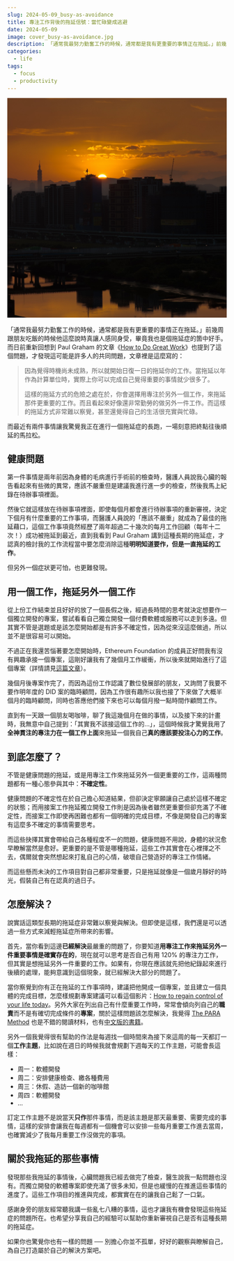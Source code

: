 ```yaml
---
slug: 2024-05-09_busy-as-avoidance
title: 專注工作背後的拖延信號：當忙碌變成逃避
date: 2024-05-09
image: cover_busy-as-avoidance.jpg
description: 「通常我最努力勤奮工作的時候，通常都是我有更重要的事情正在拖延。」前幾周跟一個朋友吃飯的時候他這麼說時真讓人感同身受，畢竟我也是個拖延症的箇中好手。而日前重新回想到 Paul Graham 的文章《How to Do Great Work》也提到了這個問題，才發現這可能是許多人的共同問題。
categories:
  - life
tags:
  - focus
  - productivity
---
```


![cover](./cover_busy-as-avoidance.jpg)

「通常我最努力勤奮工作的時候，通常都是我有更重要的事情正在拖延。」前幾周跟朋友吃飯的時候他這麼說時真讓人感同身受，畢竟我也是個拖延症的箇中好手。而日前重新回想到 Paul Graham 的文章《[How to Do Great Work](https://paulgraham.com/greatwork.html)》也提到了這個問題，才發現這可能是許多人的共同問題，文章裡是這麼寫的：

> 因為覺得時機尚未成熟，所以就開始日復一日的拖延你的工作。當拖延以年作為計算單位時，實際上你可以完成自己覺得重要的事情就少很多了。
>
> 這樣的拖延方式的危險之處在於，你會選擇用專注於另外一個工作，來拖延那件更重要的工作。而且看起來好像還非常勤勞的做另外一件工作。而這樣的拖延方式非常難以察覺，甚至還覺得自己的生活很充實與忙碌。

而最近有兩件事情讓我驚覺我正在進行一個拖延症的長跑，一場刻意把終點往後順延的馬拉松。

## 健康問題
第一件事情是兩年前因為身體的毛病進行手術前的檢查時，醫護人員說我心臟的報告看起來有些微的異常，應該不嚴重但是建議我進行進一步的檢查，然後我馬上紀錄在待辦事項裡面。

然後它就這樣放在待辦事項裡面，即使每個月都會進行待辦事項的重新審視，決定下個月有什麼重要的工作事項，而醫護人員說的「應該不嚴重」就成為了最佳的拖延藉口，這個工作事項竟然經歷了兩年超過二十幾次的每月工作回顧（每年十二次！）成功被拖延到最近，直到我看到 Paul Graham 講到這種長期的拖延症，才認真的檢討我的工作流程當中要怎麼消除這種**明明知道要作，但是一直拖延的工作**。

但另外一個症狀更可怕，也更難發現。
## 用一個工作，拖延另外一個工作
從上份工作結束並且好好的放了一個長假之後，經過長時間的思考就決定想要作一個獨立開發的專案，嘗試看看自己獨立開發一個付費軟體或服務可以走到多遠。但其實不管是選題或是該怎麼開始都是有許多不確定性，因為從來沒這麼做過，所以並不是很容易可以開始。

不過正在我還苦惱著要怎麼開始時，Ethereum Foundation 的成員正好問我有沒有興趣承接一個專案，這剛好讓我有了幾個月工作緩衝，所以後來就開始進行了這個專案（詳情請見[這篇文章](https://yurenju.blog/posts/2024-02-04_taiwan-digital-id-privacy-first/)）。

幾個月後專案作完了，而因為這份工作認識了數位發展部的朋友，又詢問了我要不要作明年度的 DID 案的臨時顧問，因為工作很有趣所以我也接了下來做了大概半個月的臨時顧問，同時也答應他們接下來也可以每個月撥一點時間作顧問工作。

直到有一天跟一個朋友喝咖啡，聊了我這幾個月在做的事情，以及接下來的計畫時，我無意中自己提到：「其實我不該接這個工作的…」，這個時候我才驚覺我用了**全神貫注的專注力在一個工作上面**來拖延一個我自己**真的應該要投注心力的工作**。

## 到底怎麼了？
不管是健康問題的拖延，或是用專注工作來拖延另外一個更重要的工作，這兩種問題都有一種心態參與其中：**不確定性**。

健康問題的不確定性在於自己擔心知道結果，但卻決定寧願讓自己處於這樣不確定的狀態；而用接案工作拖延獨立開發工作則是因為後者雖然更重要但卻充滿了不確定性，而接案工作即使再困難也都有一個明確的完成目標，不像是開發自己的專案有這麼多不確定的事情需要思考。

而這些抉擇其實會帶給自己各種程度不一的問題，健康問題不用說，身體的狀況愈早瞭解當然是愈好。更重要的是不管是哪種拖延，這些工作其實會在心裡揮之不去，偶爾就會突然想起來打亂自己的心情，破壞自己營造好的專注工作情緒。

而這些懸而未決的工作項目對自己都非常重要，只是拖延就像是一個歲月靜好的時光，假裝自己有在認真的過日子。
## 怎麼解決？
說實話這類型長期的拖延症非常難以察覺與解決。但即使是這樣，我們還是可以透過一些方式來減輕拖延症所帶來的影響。

首先，當你看到這邊**已經解決**最嚴重的問題了，你要知道**用專注工作來拖延另外一件重要事情是確實存在的**，現在就可以思考是否自己有用 120% 的專注力工作，但其實是想拖延另外一件重要的工作。如果有，你現在應該就先把他紀錄起來進行後續的處理，能夠意識到這個現象，就已經解決大部分的問題了。

當你察覺到你有正在拖延的工作事項時，建議把他開成一個專案，並且建立一個具體的完成目標，怎麼樣規劃專案建議可以看這個影片：[How to regain control of your life today](https://www.youtube.com/watch?v=inPnvN6PyLg)。另外大家在列出自己有什麼重要工作時，常常會傾向列自己的**職責**而不是有確切完成條件的**專案**，關於這樣問題該怎麼解決，我覺得 [The PARA Method](https://fortelabs.com/blog/para/) 也是不錯的閱讀材料，也有[中文版的書籍](https://www.kobo.com/tw/zh/ebook/para-10)。

另外一個我覺得很有幫助的作法是每週找一個時間來為接下來這周的每一天都訂一個**工作主題**，比如說在週日的時候我就會規劃下週每天的工作主題，可能會長這樣：
- 周一：軟體開發
- 周二：安排健康檢查、繳各種費用
- 周三：休假、造訪一個新的咖啡館
- 周四：軟體開發
- ...

訂定工作主題不是說當天**只作**那件事情，而是該主題是那天最重要、需要完成的事情，這樣的安排會讓我在每週都有一個機會可以安排一些每月重要工作進去當周，也確實減少了我每月重要工作沒做完的事項。

## 關於我拖延的那些事情
發現那些我拖延的事情後，心臟問題我已經去做完了檢查，醫生說我一點問題也沒有。而獨立開發的軟體專案即使充滿了很多未知，但是也緩慢的在推進這些事情的進度了。這些工作項目的推進與完成，都實實在在的讓我自己鬆了一口氣。

感謝身旁的朋友經常聽我講一些亂七八糟的事情，這也才讓我有機會發現這些拖延症的問題所在。也希望分享我自己的經驗可以幫助你重新審視自己是否有這種長期的拖延症。

如果你也驚覺你也有一樣的問題 ── 別擔心你並不孤單，好好的觀察與瞭解自己，為自己打造屬於自己的解決方案吧。

